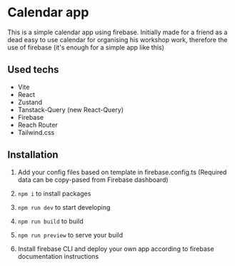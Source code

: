 # Calendar app

This is a simple calendar app using firebase. Initially made for a friend as a dead easy to use calendar for organising his workshop work, therefore the use of firebase (it's enough for a simple app like this)

## Used techs

- Vite
- React
- Zustand
- Tanstack-Query (new React-Query)
- Firebase
- Reach Router
- Tailwind.css

## Installation

1. Add your config files based on template in firebase.config.ts (Required data can be copy-pased from Firebase dashboard)
   
2. ```npm i``` to install packages
3. ```npm run dev``` to start developing
4. ```npm run build``` to build
5. ```npm run preview``` to serve your build
6. Install firebase CLI and deploy your own app according to firebase documentation instructions

